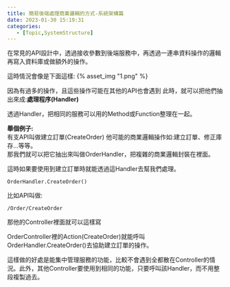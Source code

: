 ```yaml
---
title: 簡易後端處理商業邏輯的方式-系統架構篇
date: 2023-01-30 15:19:31
categories:
   - [Topic,SystemStructure]
---
```

在常見的API設計中，透過接收參數到後端服務中，再透過一連串資料操作的邏輯再寫入資料庫或做額外的操作。  

這時情況會像是下面這樣:
{% asset_img "1.png" %}

因為有過多的操作，且這些操作可能在其他的API也會遇到
此時，就可以把他們抽出來成:**處理程序(Handler)**

透過Handler，把相同的服務可以用的Method或Function整理在一起。

**舉個例子:**    
有支API叫做建立訂單(CreateOrder) 
他可能的商業邏輯操作如:建立訂單、修正庫存...等等。  
那我們就可以把它抽出來叫做OrderHandler，把複雜的商業邏輯封裝在裡面。  

這時如果要使用到建立訂單時就能透過這Handler去幫我們處理。
```
OrderHandler.CreateOrder()
```

比如API叫做:
```
/Order/CreateOrder
```
那他的Controller裡面就可以這樣寫

OrderController裡的Action(CreateOrder)就能呼叫OrderHandler.CreateOrder()去協助建立訂單的操作。

這樣做的好處是能集中管理服務的功能，比較不會遇到全都散在Controller的情況。此外，其他Controller要使用到相同的功能，只要呼叫該Handler，而不用整段複製過去。





